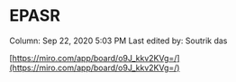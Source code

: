 # EPASR

Column: Sep 22, 2020 5:03 PM
Last edited by: Soutrik das

[https://miro.com/app/board/o9J_kkv2KVg=/](https://miro.com/app/board/o9J_kkv2KVg=/)